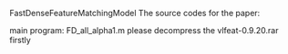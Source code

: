 FastDenseFeatureMatchingModel
The source codes for the paper: <A Fast Dense feature-matching Model for Cross-Track Pushbroom Satellite Imagery>

main program: FD_all_alpha1.m
please decompress the vlfeat-0.9.20.rar firstly
